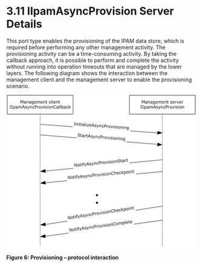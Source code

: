 <html dir="LTR" xmlns:mshelp="http://msdn.microsoft.com/mshelp" xmlns:ddue="http://ddue.schemas.microsoft.com/authoring/2003/5" xmlns:xlink="http://www.w3.org/1999/xlink" xmlns:tool="http://www.microsoft.com/tooltip">
 <body>
 <div id="header">
 <h1 class="heading">3.11 IIpamAsyncProvision Server Details</h1>
 </div>
 <div id="mainSection">
 <div id="mainBody">
 <div id="allHistory" class="saveHistory"></div>
 <div id="sectionSection0" class="section" name="collapseableSection">
 

<p>This port type enables the provisioning of the IPAM data
store, which is required before performing any other management activity. The
provisioning activity can be a time-consuming activity. By taking the callback
approach, it is possible to perform and complete the activity without running
into operation timeouts that are managed by the lower layers. The following
diagram shows the interaction between the management client and the management
server to enable the provisioning scenario.</p>

<p><img src="MS-IPAMM2_files/image006.png" alt="Provisioning – protocol interaction" title="Provisioning – protocol interaction"></p>

<p><b>Figure 6: Provisioning – protocol interaction</b></p>


 </div>
 </div>
 </div>
 </body>
</html>